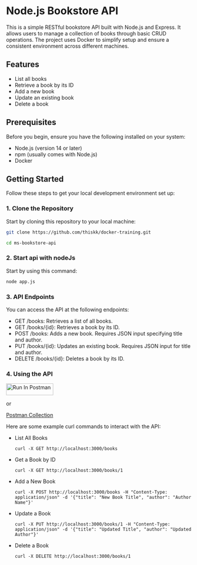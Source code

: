 # Node.js Bookstore API

This is a simple RESTful bookstore API built with Node.js and Express. It allows users to manage a collection of books through basic CRUD operations. The project uses Docker to simplify setup and ensure a consistent environment across different machines.

## Features

- List all books
- Retrieve a book by its ID
- Add a new book
- Update an existing book
- Delete a book

## Prerequisites

Before you begin, ensure you have the following installed on your system:
- Node.js (version 14 or later)
- npm (usually comes with Node.js)
- Docker

## Getting Started

Follow these steps to get your local development environment set up:

### 1. Clone the Repository

Start by cloning this repository to your local machine:

```bash
git clone https://github.com/thiskk/docker-training.git

cd ms-bookstore-api
```

### 2. Start api with nodeJs

Start by using this command:

```bash
node app.js
```

### 3. API Endpoints

You can access the API at the following endpoints:

- GET /books: Retrieves a list of all books.
- GET /books/{id}: Retrieves a book by its ID.
- POST /books: Adds a new book. Requires JSON input specifying title and author.
- PUT /books/{id}: Updates an existing book. Requires JSON input for title and author.
- DELETE /books/{id}: Deletes a book by its ID.

### 4. Using the API

[<img src="https://run.pstmn.io/button.svg" alt="Run In Postman" style="width: 128px; height: 32px;">](https://god.gw.postman.com/run-collection/34717687-7815bd76-2c67-41cd-81ae-440292e1a6f3?action=collection%2Ffork&source=rip_markdown&collection-url=entityId%3D34717687-7815bd76-2c67-41cd-81ae-440292e1a6f3%26entityType%3Dcollection%26workspaceId%3D23d8a6fa-6d40-45c5-aa87-50ea99d6aeba)

or 

[Postman Collection](https://elements.getpostman.com/redirect?entityId=34717687-7815bd76-2c67-41cd-81ae-440292e1a6f3&entityType=collection)

Here are some example curl commands to interact with the API:

- List All Books
  ```
  curl -X GET http://localhost:3000/books
  ```

- Get a Book by ID
  ```
  curl -X GET http://localhost:3000/books/1
  ```

- Add a New Book
  ```
  curl -X POST http://localhost:3000/books -H "Content-Type: application/json" -d '{"title": "New Book Title", "author": "Author Name"}'
  ```

- Update a Book
  ```
  curl -X PUT http://localhost:3000/books/1 -H "Content-Type: application/json" -d '{"title": "Updated Title", "author": "Updated Author"}'
  ```

- Delete a Book
  ```
  curl -X DELETE http://localhost:3000/books/1
  ```
